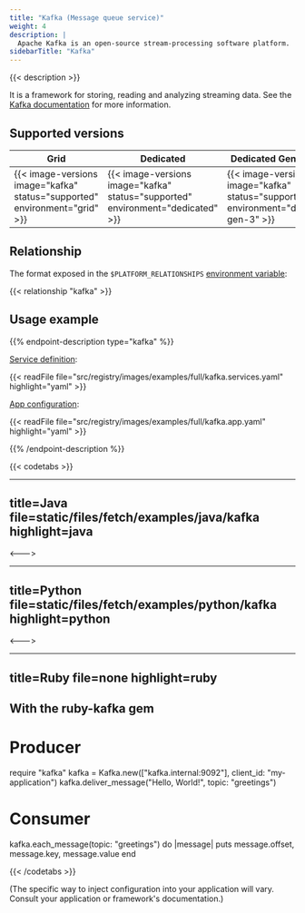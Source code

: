 ```yaml
---
title: "Kafka (Message queue service)"
weight: 4
description: |
  Apache Kafka is an open-source stream-processing software platform.
sidebarTitle: "Kafka"
---
```


{{< description >}}

It is a framework for storing, reading and analyzing streaming data. See the [Kafka documentation](https://kafka.apache.org/documentation) for more information.

## Supported versions

| **Grid** | **Dedicated** | **Dedicated Generation 3** |
|----------------------------------|---------------|---------------|
|  {{< image-versions image="kafka" status="supported" environment="grid" >}} | {{< image-versions image="kafka" status="supported" environment="dedicated" >}} | {{< image-versions image="kafka" status="supported" environment="dedicated-gen-3" >}} |

## Relationship

The format exposed in the ``$PLATFORM_RELATIONSHIPS`` [environment variable](/development/variables.md#platformsh-provided-variables):

{{< relationship "kafka" >}}

## Usage example

{{% endpoint-description type="kafka" %}}

[Service definition](./_index.md):

{{< readFile file="src/registry/images/examples/full/kafka.services.yaml" highlight="yaml" >}}

[App configuration](../app/app-reference.md):

{{< readFile file="src/registry/images/examples/full/kafka.app.yaml" highlight="yaml" >}}

{{% /endpoint-description %}}

{{< codetabs >}}

---
title=Java
file=static/files/fetch/examples/java/kafka
highlight=java
---

<--->

---
title=Python
file=static/files/fetch/examples/python/kafka
highlight=python
---

<--->

---
title=Ruby
file=none
highlight=ruby
---
## With the ruby-kafka gem

# Producer
require "kafka"
kafka = Kafka.new(["kafka.internal:9092"], client_id: "my-application")
kafka.deliver_message("Hello, World!", topic: "greetings")

# Consumer
kafka.each_message(topic: "greetings") do |message|
  puts message.offset, message.key, message.value
end

{{< /codetabs >}}

(The specific way to inject configuration into your application will vary. Consult your application or framework's documentation.)
